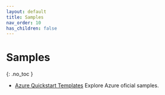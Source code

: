 ```yaml
---
layout: default
title: Samples
nav_order: 10
has_children: false
---
```


# Samples
{: .no_toc }


- [Azure Quickstart Templates](https://learn.microsoft.com/en-us/samples/browse/)  Explore Azure oficial samples.